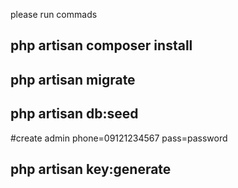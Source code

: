 please run commads
## php artisan composer install
## php artisan migrate
## php artisan db:seed
#create admin phone=09121234567 pass=password
## php artisan key:generate
</br>

